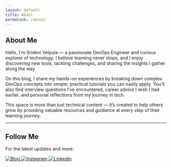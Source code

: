 ```yaml
---
layout: default
title: About
permalink: /about/
---
```


<section class="about-intro">
  <h1>About Me</h1>

  <p>Hello, I'm Sridevi Velpula — a passionate DevOps Engineer and curious explorer of technology. I believe learning never stops, and I enjoy discovering new tools, tackling challenges, and sharing the insights I gather along the way.</p>

  <p>On this blog, I share my hands-on experiences by breaking down complex DevOps concepts into simple, practical tutorials you can easily apply. You’ll also find interview questions I’ve encountered, career advice I wish I had earlier, and personal reflections from my journey in tech.</p>

  <p>This space is more than just technical content — it’s created to help others grow by providing valuable resources and guidance at every step of their learning journey.</p>
</section>

<hr>

<section class="about-follow">
  <h2>Follow Me</h2>

  <p>For the latest updates and more:</p>

  <div class="social-badges social-left">
    <a href="https://srideviblogs.github.io/" target="_blank" rel="noopener">
      <img src="https://img.shields.io/badge/Blog-%23007a3e.svg?style=for-the-badge&logo=jekyll&logoColor=white" alt="Blog">
    </a>
    <a href="https://instagram.com/everydayjournalblog" target="_blank" rel="noopener">
      <img src="https://img.shields.io/badge/Instagram-%23833AB4.svg?style=for-the-badge&logo=instagram&logoColor=white" alt="Instagram">
    </a>
    <a href="https://www.linkedin.com/in/sandeep-pochu-27589b274/" target="_blank" rel="noopener">
      <img src="https://img.shields.io/badge/-LinkedIn-blue?style=for-the-badge&logo=linkedin&logoColor=white" alt="LinkedIn">
    </a>
  </div>
</section>
